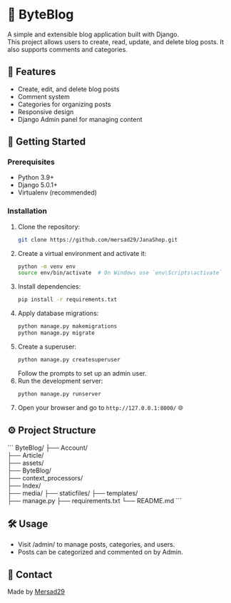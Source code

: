 # 📝 ByteBlog

A simple and extensible blog application built with Django.  
This project allows users to create, read, update, and delete blog posts. It also supports comments and categories.

## 📂 Features

- Create, edit, and delete blog posts
- Comment system
- Categories for organizing posts
- Responsive design
- Django Admin panel for managing content

## 🚀 Getting Started

### Prerequisites

- Python 3.9+
- Django 5.0.1+
- Virtualenv (recommended)

### Installation

1. Clone the repository:
   ```bash
   git clone https://github.com/mersad29/JanaShop.git
   ```
2. Create a virtual environment and activate it:
   ```bash
   python -m venv env
   source env/bin/activate  # On Windows use `env\Scripts\activate`
   ```
3. Install dependencies:
   ```bash
   pip install -r requirements.txt
   ```
4. Apply database migrations:
   ```bash
   python manage.py makemigrations
   python manage.py migrate
   ```
5. Create a superuser:
   ```bash
   python manage.py createsuperuser
   ```
   Follow the prompts to set up an admin user.
6. Run the development server:
   ```bash
   python manage.py runserver
   ```
7. Open your browser and go to `http://127.0.0.1:8000/` 🌐

## ⚙️ Project Structure

\`\`\`
ByteBlog/
├── Account/         
├── Article/     
├── assets/       
├── ByteBlog/   
├── context_processors/      
├── Index/          
├── media/
├── staticfiles/
├── templates/           
├── manage.py
├── requirements.txt
└── README.md
\`\`\`

## 🛠️ Usage

- Visit /admin/ to manage posts, categories, and users.
- Posts can be categorized and commented on by Admin.


## 📧 Contact

Made by [Mersad29](https://github.com/Mersad29)

